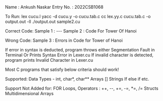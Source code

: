 Name : Ankush Naskar
Entry No. : 2022CSB1068

To Run:
 lex cucu.l
 yacc -d cucu.y -o cucu.tab.c
 cc lex.yy.c cucu.tab.c -o output.out -ll
 ./output.out sample2.cu

Correct Code:
    Sample 1 : ---
    Sample 2 : Code For Tower Of Hanoi

Wrong Code:
    Sample 3 : Errors in Code for Tower of Hanoi

If error in syntax is deducted,
    program throws either Segmentation Fault in Terminal Or Prints Syntax Error in Lexer.cu
If invalid character is detected, 
    program prints Invalid Character in Lexer.cu

Most C programs that satisfy below criteria should work!

Supported:
    Data Types - int, char*, char**
    Arrays []
    Strings
    If else if
    etc.

Support Not Added for:
    FOR Loops,
    Operators : ++, --, +=, -=, *=, /=
    Structs
    Multidimensional Arrays
